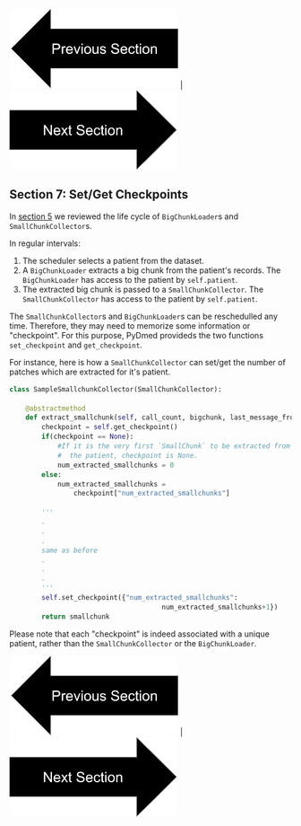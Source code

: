 
[![button](prevsectionv3.png)](tutorial_section6.html) | [![button](nextsectionv3.png)](tutorial_section8.html)


## Section 7: Set/Get Checkpoints

In [section 5](tutorial_section5.html) we reviewed the life cycle of `BigChunkLoader`s and `SmallChunkCollector`s.


In regular intervals:
1. The scheduler selects a patient from the dataset.
2. A `BigChunkLoader` extracts a big chunk from the patient's records. The `BigChunkLoader` has access to the patient by `self.patient`.
3. The extracted big chunk is passed to a `SmallChunkCollector`. The `SmallChunkCollector` has access to the patient by `self.patient`.


The `SmallChunkCollector`s and `BigChunkLoader`s can be reschedulled any time. 
Therefore, they may need to memorize some information or "checkpoint". For this purpose, PyDmed provideds the two functions
`set_checkpoint` and `get_checkpoint`. 

For instance, here is how a `SmallChunkCollector` can set/get the number of patches which are extracted for it's patient. 


```python
class SampleSmallchunkCollector(SmallChunkCollector):

    @abstractmethod 
    def extract_smallchunk(self, call_count, bigchunk, last_message_fromroot):
        checkpoint = self.get_checkpoint()
        if(checkpoint == None):
            #If it is the very first `SmallChunk` to be extracted from
            #  the patient, checkpoint is None.
            num_extracted_smallchunks = 0
        else:
            num_extracted_smallchunks =
                checkpoint["num_extracted_smallchunks"]
        
        '''
        .
        .
        .
        same as before 
        .
        .
        .
        '''
        self.set_checkpoint({"num_extracted_smallchunks":
                                      num_extracted_smallchunks+1})
        return smallchunk
```
Please note that each "checkpoint" is indeed associated with a unique patient, rather than the `SmallChunkCollector` or the `BigChunkLoader`.

[![button](prevsectionv3.png)](tutorial_section6.html) | [![button](nextsectionv3.png)](tutorial_section8.html)

